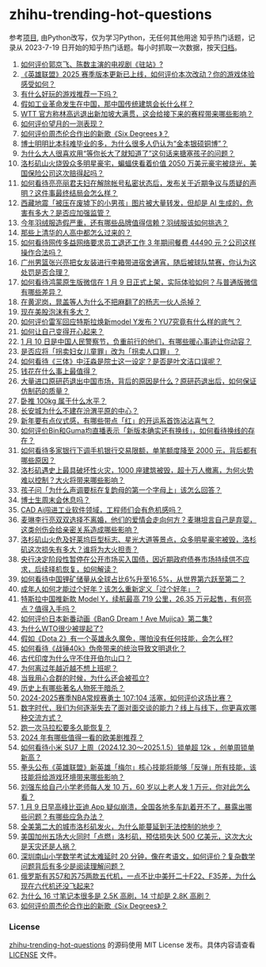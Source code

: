 # zhihu-trending-hot-questions
参考[项目](https://github.com/justjavac/zhihu-trending-hot-questions), 由Python改写，仅为学习Python，无任何其他用途
知乎热门话题，记录从 2023-7-19
日开始的知乎热门话题。每小时抓取一次数据，按天[归档](./data)。
<!-- BEGIN -->
<!-- 最后更新时间 2025-01-10 05:21:17.230883 -->
1. [如何评价郭京飞、陈数主演的电视剧《驻站》?](https://www.zhihu.com/question/8804855399)
1. [《英雄联盟》2025 赛季版本更新已上线，如何评价本次改动？你的游戏体验感受如何？](https://www.zhihu.com/question/9126516102)
1. [有什么好玩的游戏推荐一下吗？](https://www.zhihu.com/question/9087613614)
1. [假如工业革命发生在中国，那中国传统建筑会长什么样？](https://www.zhihu.com/question/636635538)
1. [WTT 官方称林高远退出新加坡大满贯，这会给接下来的赛程带来哪些影响？](https://www.zhihu.com/question/9143615114)
1. [如何评价望月的一测表现？](https://www.zhihu.com/question/9125658890)
1. [如何评价周杰伦合作出的新歌《Six Degrees 》？](https://www.zhihu.com/question/9115107071)
1. [博士明明比本科难毕业的多，为什么很多人仍认为“金本银硕铜博”？](https://www.zhihu.com/question/5587850354)
1. [为什么大人很喜欢用“等你长大了就知道了”这句话来搪塞孩子的问题？](https://www.zhihu.com/question/5956940136)
1. [洛杉矶山火烧毁众多明星豪宅，蝙蝠侠看着价值 2050 万美元豪宅被烧光，美国保险公司这次赔得起吗？](https://www.zhihu.com/question/9207346301)
1. [如何看待亮亮丽君夫妇在解除帐号私密状态后，发布关于近期争议与质疑的声明？这件事最终结局会怎么样？](https://www.zhihu.com/question/9094463998)
1. [西藏地震「被压在废墟下的小男孩」图片被大量转发，但却是 AI 生成的，危害有多大？是否应加强监管？](https://www.zhihu.com/question/9077942434)
1. [今年羽绒服造假严重，还有哪些品牌值得信赖？羽绒服该如何挑选？](https://www.zhihu.com/question/5156457762)
1. [那些上清华的人高中都怎么过来的？](https://www.zhihu.com/question/333864283)
1. [如何看待网传多益网络要求员工退还工作 3 年期间餐费 44490 元？公司这样操作合法吗？](https://www.zhihu.com/question/9071328724)
1. [广州男篮张兴亮把女友装进行李箱带进宿舍通宵，随后被球队禁赛，你认为这处罚是否合理？](https://www.zhihu.com/question/9074832333)
1. [如何看待鸿蒙原生版微信在 1 月 9 日正式上架，实际体验如何？与普通版微信有哪些差异？](https://www.zhihu.com/question/9180437035)
1. [在黄泥岗，晁盖等人为什么不把麻翻了的杨志一伙人杀掉？](https://www.zhihu.com/question/9088193330)
1. [现在美股泡沫有多大？](https://www.zhihu.com/question/8412556498)
1. [如何评价雷军回应特斯拉焕新model Y发布？YU7究竟有什么样的底气？](https://www.zhihu.com/question/9214835440)
1. [如何让自己变得开心起来？](https://www.zhihu.com/question/20657503)
1. [1 月 10 日是中国人民警察节，负重前行的他们，有哪些暖心事迹让你动容？](https://www.zhihu.com/question/9062896404)
1. [是否应将「拐卖妇女儿童罪」改为「拐卖人口罪」？](https://www.zhihu.com/question/8962621310)
1. [如何看待《三体》中汪淼是院士这一设定？是否是叶文洁口误呢？](https://www.zhihu.com/question/580339271)
1. [钱花在什么事上最值得？](https://www.zhihu.com/question/618637534)
1. [大量进口原研药退出中国市场，背后的原因是什么？原研药退出后，如何保证仿制药的质量？](https://www.zhihu.com/question/9061448323)
1. [卧推 100kg 属于什么水平？](https://www.zhihu.com/question/5146320372)
1. [长安城为什么不建在汾渭平原的中心？](https://www.zhihu.com/question/8949506662)
1. [新年要有点仪式感，有哪些带点「红」的开运系首饰沾沾喜气？](https://www.zhihu.com/question/7302416043)
1. [如何评价Bin和Guma均直播表示「新版本确实还有换线」，如何看待换线的存在？](https://www.zhihu.com/question/9067051693)
1. [如何看待多家银行下调手机银行交易限额，单笔额度降至 2000 元，背后都有哪些原因？](https://www.zhihu.com/question/9119440644)
1. [洛杉矶遇史上最具破坏性火灾，1000 座建筑被毁，超十万人撤离，为何火势难以控制？大火将带来哪些影响？](https://www.zhihu.com/question/9116081694)
1. [孩子问「为什么声调要标在复韵母的第一个字母上」该怎么回答？](https://www.zhihu.com/question/8798814794)
1. [博士生周末会休息吗？](https://www.zhihu.com/question/5676021525)
1. [CAD Ai闯进工业软件领域，工程师们会有危机感吗？](https://www.zhihu.com/question/9082335829)
1. [麦琳李行亮双双选择不离婚，他们的爱情会走向何方？麦琳坦言自己是弃婴，这类创伤会给亲密关系造成哪些影响？](https://www.zhihu.com/question/9144407601)
1. [洛杉矶山火危及好莱坞巨型标志、星光大道等景点，众多明星豪宅被毁，洛杉矶这次损失有多大？谁将为大火担责？](https://www.zhihu.com/question/9206849824)
1. [央行决定阶段性暂停在公开市场买入国债，因近期政府债券市场持续供不应求，后续择机恢复，如何解读？](https://www.zhihu.com/question/9210461048)
1. [如何看待中国锂矿储量从全球占比6%升至16.5%，从世界第六跃至第二？](https://www.zhihu.com/question/9033804895)
1. [成年人如何才能过个好年？该怎么重新定义「过个好年」？](https://www.zhihu.com/question/9177066213)
1. [特斯拉中国推新款 Model Y，续航最高 719 公里，26.35 万元起售，有何亮点？值得入手吗？](https://www.zhihu.com/question/9212021551)
1. [如何评价日本新番动画《BanG Dream！Ave Mujica》第二集?](https://www.zhihu.com/question/9183903727)
1. [为什么WTO很少被提起了?](https://www.zhihu.com/question/9002081988)
1. [假如《Dota 2》有一个英雄永久魔免，哪怕没有任何技能，会怎么样?](https://www.zhihu.com/question/657315241)
1. [如何看待《战锤40k》伪帝带来的统治导致文明退化？](https://www.zhihu.com/question/8912111398)
1. [古代印度为什么守不住开伯尔山口？](https://www.zhihu.com/question/268685724)
1. [为何离过年越近越不想上班呢？](https://www.zhihu.com/question/9072124382)
1. [当我用心合群的时候，为什么还会被孤立?](https://www.zhihu.com/question/8815811185)
1. [历史上有哪些著名人物死于暗杀？](https://www.zhihu.com/question/24966600)
1. [2024-2025赛季NBA常规赛勇士 107:104 活塞，如何评价这场比赛？](https://www.zhihu.com/question/9217956008)
1. [数字时代，我们为何逐渐失去了面对面交谈的能力？线上与线下，你更喜欢哪种交流方式？](https://www.zhihu.com/question/7814252742)
1. [跑一次马拉松要多久能恢复？](https://www.zhihu.com/question/2482612921)
1. [2024 年有哪些值得一看的欧美剧推荐？](https://www.zhihu.com/question/5975427403)
1. [如何看待小米 SU7 上周（2024.12.30～2025.1.5）锁单超 12k ，创单周锁单新高？](https://www.zhihu.com/question/8859994920)
1. [拳头公布《英雄联盟》新英雄「梅尔」核心技能将能够「反弹」所有技能，该技能将给游戏环境带来哪些影响？](https://www.zhihu.com/question/9132536525)
1. [刘强东给自己小学老师每人发 10 万，60 岁以上老人发 1 万元，你对此怎么看？](https://www.zhihu.com/question/8965311605)
1. [1 月 9 日早高峰比亚迪 App 疑似崩溃，全国各地多车趴着开不了，暴露出哪些问题？有哪些应急办法？](https://www.zhihu.com/question/9119373700)
1. [全美第二大的城市洛杉矶发火，为什么能蔓延到无法控制的地步？](https://www.zhihu.com/question/9145709685)
1. [美国加州五场大火同时「点燃」洛杉矶，预估损失达 500 亿美元，这次大火是天灾还是人祸？](https://www.zhihu.com/question/9206744683)
1. [深圳南山小学数学考试太难延时 20 分钟，像在考语文，如何评价？复杂数学问题背后有多少是阅读理解问题？](https://www.zhihu.com/question/9210260996)
1. [俄罗斯有苏57和苏75两款五代机，一点不比中美歼二十F22、F35差，为什么现在六代机还没飞起来?](https://www.zhihu.com/question/8767598342)
1. [为什么 16 寸笔记本很多是 2.5K 高刷，14 寸却是 2.8K 高刷？](https://www.zhihu.com/question/8536881620)
1. [如何评价周杰伦合作出的新歌《Six Degrees》？](https://www.zhihu.com/question/9115107071)
<!-- END -->
### License
[zhihu-trending-hot-questions](https://github.com/yaogengzhu/zhihu-trending-hot-questions)
的源码使用 MIT License 发布。具体内容请查看 [LICENSE](./LICENSE) 文件。
